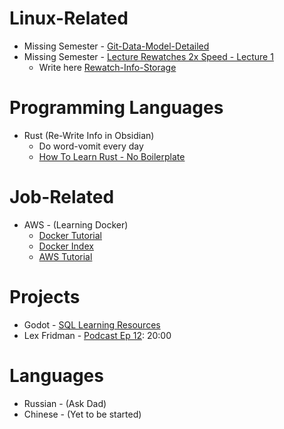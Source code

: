 # Linux-Related
- Missing Semester - [Git-Data-Model-Detailed](http://jwiegley.github.io/git-from-the-bottom-up/2-The-Index/1-meet-the-middle-man.html)
- Missing Semester - [Lecture Rewatches 2x Speed - Lecture 1](https://www.youtube.com/watch?v=Z56Jmr9Z34Q&t=2560s)
	- Write here [Rewatch-Info-Storage]([[missing-semester-rewatches-info]])

# Programming Languages
- Rust (Re-Write Info in Obsidian)
    - Do word-vomit every day
    - [How To Learn Rust - No Boilerplate]([[how-to-learn-rust]])
 
# Job-Related
- AWS - (Learning Docker)
    - [Docker Tutorial](https://docker-curriculum.com/#multi-container-environments)
    - [Docker Index]([[docker-index]])
    - [AWS Tutorial](https://catalog.workshops.aws/general-immersionday/en-US/basic-modules/20-vpc)

# Projects
- Godot - [SQL Learning Resources]([[sqlite-resources]])
- Lex Fridman - [Podcast Ep 12](https://www.youtube.com/watch?v=b7bStIQovcY): 20:00

# Languages
- Russian - (Ask Dad)
- Chinese - (Yet to be started)

